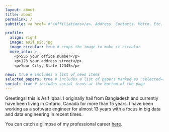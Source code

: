 ```yaml
---
layout: about
title: about
permalink: /
subtitle: <a href='#'>Affiliations</a>. Address. Contacts. Motto. Etc.

profile:
  align: right
  image: asif_pic.jpg
  image_circular: true # crops the image to make it circular
  more_info: >
    <p>555 your office number</p>
    <p>123 your address street</p>
    <p>Your City, State 12345</p>

news: true # includes a list of news items
selected_papers: true # includes a list of papers marked as "selected={true}"
social: true # includes social icons at the bottom of the page
---
```


Greetings! this is Asif Iqbal.
I originally hail from Bangladesh and currently have been living in Ontario, Canada for more
than 15 years. I have been working as a software engineer for almost 13 years with a focus in big
data and data engineering in recent times.

You can catch a glimpse of my professional career [here](https://www.linkedin.com/in/asif-iqbal-2946a712/).
